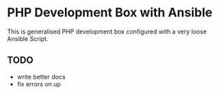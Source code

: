 # PHP Development Box with Ansible 

This is generalised PHP development box configured with a very loose
Ansible Script. 

## TODO

* write better docs
* fix errors on up

